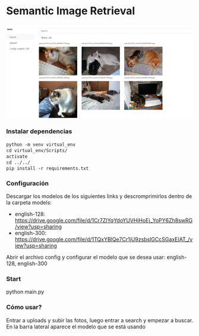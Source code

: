# Semantic Image Retrieval

<img src="example.PNG" alt="drawing" style="width:700px;"/>

### Instalar dependencias

```
python -m venv virtual_env
cd virtual_env/Scripts/
activate
cd ../../
pip install -r requirements.txt
```

### Configuración

Descargar los modelos de los siguientes links y descromprimirlos dentro de la carpeta models:
* english-128: https://drive.google.com/file/d/1Cr7ZIYqYdoYUVHjHoEj_YoPY6Zh8swRG/view?usp=sharing
* english-300: https://drive.google.com/file/d/1TQxYBlQe7Cr1jU9zsbslGCcSGaxEIAT_/view?usp=sharing


Abrir el archivo config y configurar el modelo que se desea usar: english-128, english-300

### Start

python main.py

### Cómo usar?

Entrar a uploads y subir las fotos, luego entrar a search y empezar a buscar. En la barra lateral aparece el modelo que se está usando